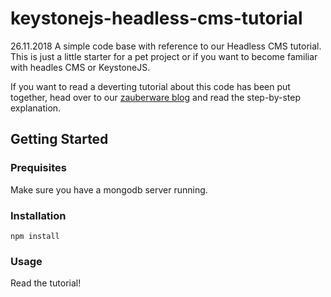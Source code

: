 # keystonejs-headless-cms-tutorial
26.11.2018
A simple code base with reference to our Headless CMS tutorial. This is just a little starter for a pet project or if you want to become familiar with headles CMS or KeystoneJS.

If you want to read a deverting tutorial about this code has been put together, head over to our [zauberware blog](https://www.zauberware.com/en/articles/2018/how-to-setup-a-headless-cms-with-keystonejs-1/) and read the step-by-step explanation.


## Getting Started

### Prequisites
Make sure you have a mongodb server running.

### Installation
```
npm install
```

### Usage
Read the tutorial!
